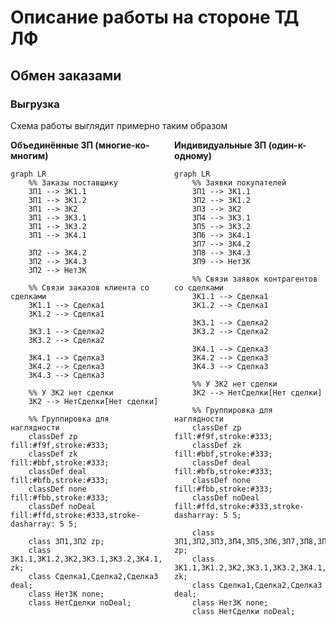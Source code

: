 ﻿# Описание работы на стороне ТД ЛФ
## Обмен заказами
### Выгрузка
Схема работы выглядит примерно таким образом

<div style="display: flex; justify-content: space-between; gap: 20px;">
<div style="width: 48%;">
<strong> Объединённые ЗП (многие-ко-многим) </strong>

```mermaid
graph LR
    %% Заказы поставщику
    ЗП1 --> ЗК1.1
    ЗП1 --> ЗК1.2
    ЗП1 --> ЗК2
    ЗП1 --> ЗК3.1
    ЗП1 --> ЗК3.2
    ЗП1 --> ЗК4.1
    
    ЗП2 --> ЗК4.2
    ЗП2 --> ЗК4.3
    ЗП2 --> НетЗК
    
    %% Связи заказов клиента со сделками
    ЗК1.1 --> Сделка1
    ЗК1.2 --> Сделка1
    
    ЗК3.1 --> Сделка2
    ЗК3.2 --> Сделка2
    
    ЗК4.1 --> Сделка3
    ЗК4.2 --> Сделка3
    ЗК4.3 --> Сделка3
    
    %% У ЗК2 нет сделки
    ЗК2 --> НетСделки[Нет сделки]
    
    %% Группировка для наглядности
    classDef zp fill:#f9f,stroke:#333;
    classDef zk fill:#bbf,stroke:#333;
    classDef deal fill:#bfb,stroke:#333;
    classDef none fill:#fbb,stroke:#333;
    classDef noDeal fill:#ffd,stroke:#333,stroke-dasharray: 5 5;
    
    class ЗП1,ЗП2 zp;
    class ЗК1.1,ЗК1.2,ЗК2,ЗК3.1,ЗК3.2,ЗК4.1,ЗК4.2,ЗК4.3 zk;
    class Сделка1,Сделка2,Сделка3 deal;
    class НетЗК none;
    class НетСделки noDeal;
```
</div> <div style="width: 48%;"> <strong>Индивидуальные ЗП (один-к-одному)</strong>

```mermaid
graph LR
    %% Заявки покупателей
    ЗП1 --> ЗК1.1
    ЗП2 --> ЗК1.2
    ЗП3 --> ЗК2
    ЗП4 --> ЗК3.1
    ЗП5 --> ЗК3.2
    ЗП6 --> ЗК4.1
    ЗП7 --> ЗК4.2
    ЗП8 --> ЗК4.3
    ЗП9 --> НетЗК

    %% Связи заявок контрагентов со сделками
    ЗК1.1 --> Сделка1
    ЗК1.2 --> Сделка1
    
    ЗК3.1 --> Сделка2
    ЗК3.2 --> Сделка2
    
    ЗК4.1 --> Сделка3
    ЗК4.2 --> Сделка3
    ЗК4.3 --> Сделка3

    %% У ЗК2 нет сделки
    ЗК2 --> НетСделки[Нет сделки]
    
    %% Группировка для наглядности
    classDef zp fill:#f9f,stroke:#333;
    classDef zk fill:#bbf,stroke:#333;
    classDef deal fill:#bfb,stroke:#333;
    classDef none fill:#fbb,stroke:#333;
    classDef noDeal fill:#ffd,stroke:#333,stroke-dasharray: 5 5;
    
    class ЗП1,ЗП2,ЗП3,ЗП4,ЗП5,ЗП6,ЗП7,ЗП8,ЗП9 zp;
    class ЗК1.1,ЗК1.2,ЗК2,ЗК3.1,ЗК3.2,ЗК4.1,ЗК4.2,ЗК4.3 zk;
    class Сделка1,Сделка2,Сделка3 deal;
    class НетЗК none;
    class НетСделки noDeal;

```

</div> </div>